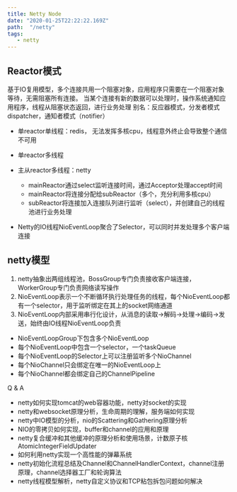```yaml
---
title: Netty Node
date: "2020-01-25T22:22:22.169Z"
path:  "/netty"
tags:
   - netty
---
```


## Reactor模式
基于IO复用模型，多个连接共用一个阻塞对象，应用程序只需要在一个阻塞对象等待，无需阻塞所有连接。
当某个连接有新的数据可以处理时，操作系统通知应用程序，线程从阻塞状态返回，进行业务处理
别名：反应器模式，分发者模式dispatcher，通知者模式（notifier） 

* 单reactor单线程：redis， 无法发挥多核cpu，线程意外终止会导致整个通信不可用
* 单reactor多线程
* 主从reactor多线程：netty
  * mainReactor通过select监听连接时间，通过Acceptor处理accept时间
  * mainReactor将连接分配给subReactor（多个，充分利用多核cpu）
  * subReactor将连接加入连接队列进行监听（select），并创建自己的线程池进行业务处理
  
  
* Netty的IO线程NioEventLoop聚合了Selector，可以同时并发处理多个客户端连接


## netty模型
1. netty抽象出两组线程池，BossGroup专门负责接收客户端连接，WorkerGroup专门负责网络读写操作
2. NioEventLoop表示一个不断循环执行处理任务的线程，每个NioEventLoop都有一个selector，用于监听绑定在其上的socket网络通道
3. NioEventLoop内部采用串行化设计，从消息的读取->解码->处理->编码->发送，始终由IO线程NioEventLoop负责
* NioEventLoopGroup下包含多个NioEventLoop
* 每个NioEventLoop中包含一个selector，一个taskQueue
* 每个NioEventLoop的Selector上可以注册监听多个NioChannel
* 每个NioChannel只会绑定在唯一的NioEventLoop上
* 每个NioChannel都会绑定自己的ChannelPipeline

Q & A
* netty如何实现tomcat的web容器功能，netty对socket的实现
* netty和websocket原理分析，生命周期的理解，服务端如何实现
* netty中IO模型的分析，nio的Scattering和Gathering原理分析
* NIO的零拷贝如何实现，buffer和channel的应用和原理
* netty复合缓冲和其他缓冲的原理分析和使用场景，计数原子核AtomicIntegerFieldUpdater
* 如何利用netty实现一个高性能的弹幕系统
* netty初始化流程总结及Channel和ChannelHandlerContext，channel注册原理，channel选择器工厂和轮询算法
* netty线程模型解析，netty自定义协议和TCP粘包拆包问题如何解决